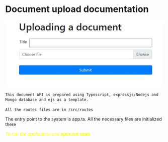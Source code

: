 <h1> Document upload documentation</h1>

<img src="./documentation/upload.JPG" alt="upload"/>

```
This document API is prepared using Typescript, expressjs/Nodejs and Mongo database and ejs as a template.

All the routes files are in /src/routes
```
<p>The entry point to the system is app.ts. All the necessary files are initialized there </p>

<p style="color:yellow; font-style:italic">To run the application use <strong>npm run start</strong></p>